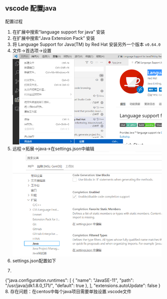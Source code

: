 ## vscode 配置java
配置过程
1. 在扩展中搜索“language support for java” 安装
2. 在扩展中搜索“Java Extension Pack” 安装
3. 将 Language Support for Java(TM) by Red Hat 安装另外一个版本 `v0.64.0` 
4. 文件->首选项->设置![](./img/java_configure_1.png)
5. 远程->拓展->java->在settings.json中编辑![](./img/java_configure_2.png)
6. settings.json配置如下
7. ```
{"java.configuration.runtimes": [
 {
 "name": "JavaSE-11",
 "path": "/usr/java/jdk1.8.0_171/",
 "default": true
 },
 ],
 "extensions.autoUpdate": false
}
8. 存在问题：在centos中每个java项目需要单独设置.vscode文件
